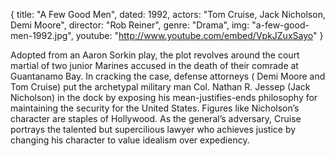 {
  title: "A Few Good Men",
  dated: 1992,
  actors: "Tom Cruise, Jack Nicholson, Demi Moore",
  director: "Rob Reiner",
  genre: "Drama",
  img: "a-few-good-men-1992.jpg",
  youtube: "http://www.youtube.com/embed/VpkJZuxSayo"
}

Adopted from an Aaron Sorkin play, the plot revolves around the court martial of two junior Marines accused in the death of their comrade at Guantanamo Bay. In cracking the case, defense attorneys ( Demi Moore and Tom Cruise) put the archetypal military man Col. Nathan R. Jessep (Jack Nicholson) in the dock by exposing his mean-justifies-ends philosophy for maintaining the security for the United States. Figures like Nicholson’s character are staples of Hollywood. As the general’s adversary, Cruise portrays the talented but supercilious lawyer who achieves justice by changing his character to value idealism over expediency.